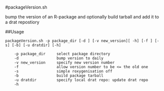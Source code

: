 #packageVersion.sh

bump the version of an R-package and optionally build tarball and add it to a drat repostiory

##Usage
```
packageVersion.sh -p package_dir [-d ] [-v new_version][ -h] [-f ] [-s] [-b] [-u dratdir] [-h]
 
    -p package_dir     select package directory
    -d                 bump version to daily
    -v new_version     specify new version number
    -f                 allow version number to be <= the old one
    -s                 simple roxygenisation off
    -b                 build package tarball
    -u dratdir         specify local drat repo: update drat repo
    -h               
```